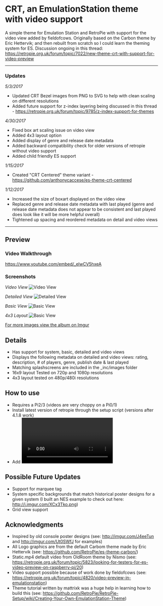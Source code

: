 # CRT, an EmulationStation theme with video support
A simple theme for Emulation Station and RetroPie with support for the video view added by fieldofcows.  Originally based on the Carbon theme by Eric Hettervik; and then rebuilt from scratch so I could learn the theming system for ES.  Discussion ongoing in this thread: https://retropie.org.uk/forum/topic/7022/new-theme-crt-with-support-for-video-preview

---

### Updates

*5/3/2017*
- Updated CRT Bezel images from PNG to SVG to help with clean scaling on different resolutions
- Added future support for z-index layering being discussed in this thread - https://retropie.org.uk/forum/topic/9785/z-index-support-for-themes

*4/30/2017*
- Fixed box art scaling issue on video view
- Added 4x3 layout option
- Added display of genre and release date metadata
- Added backward compatibility check for older versions of retropie without video support
- Added child friendly ES support

*1/15/2017*
- Created "CRT Centered" theme variant - https://github.com/anthonycaccese/es-theme-crt-centered

*1/12/2017*
- Increased the size of boxart displayed on the video view
- Replaced genre and release date metadata with last played (genre and release date metadata does not appear to be consistent and last played does look like it will be more helpful overall)
- Tightened up spacing and reordered metadata on detail and video views

---

## Preview

### Video Walkthrough
https://www.youtube.com/embed/_elwCV5hxeA

### Screenshots

*Video View*
![Video View](http://i.imgur.com/e6y0kIl.png)

*Detailed View*
![Detailed View](http://i.imgur.com/tA6mfEc.png)

*Basic View*
![Basic View](http://i.imgur.com/npqHCZy.png)

*4x3 Layout*
![Basic View](http://i.imgur.com/pubsyyv.png)

[For more images view the album on Imgur](http://imgur.com/a/w7JNT)


## Details

- Has support for system, basic, detailed and video views
- Displays the following metadata on detailed and video views: rating, description, # of players, genre, publish date & last played
- Matching splashscreens are included in the \_inc/images folder
- 16x9 layout Tested on 720p and 1080p resolutions
- 4x3 layout tested on 480p/480i resolutions

## How to use

- Requires a Pi2/3 (videos are very choppy on a Pi0/1)
- Install latest version of retropie through the setup script (versions after 4.1.8 work)
- Add <video> elements to your gamelist to reference videos for each game on your pi (videos can be stored anywhere just like images)

## Possible Future Updates

- Support for marquee tag
- System specific backgrounds that match historical poster designs for a given system (I built an NES example to check out here: http://i.imgur.com/XCx3Tko.png)
- Grid view support

## Acknowledgments

- Inspired by old console poster designs (see: http://imgur.com/J4eeTun and http://imgur.com/Ut0SWfJ for examples) 
- All Logo graphics are from the default Carbom theme made by Eric Hettervik (see: https://github.com/RetroPie/es-theme-carbon/)
- Static.mp4 default video from OldRoom theme by Nismo (see: https://retropie.org.uk/forum/topic/5823/looking-for-testers-for-es-video-preview-on-raspberry-pi/20)
- Video support possible because of work done by fieldofcows (see: https://retropie.org.uk/forum/topic/4820/video-preview-in-emulationstation)
- Theme tutorial written by mattrixk was a huge help in learning how to build this (see: https://github.com/RetroPie/RetroPie-Setup/wiki/Creating-Your-Own-EmulationStation-Theme)
